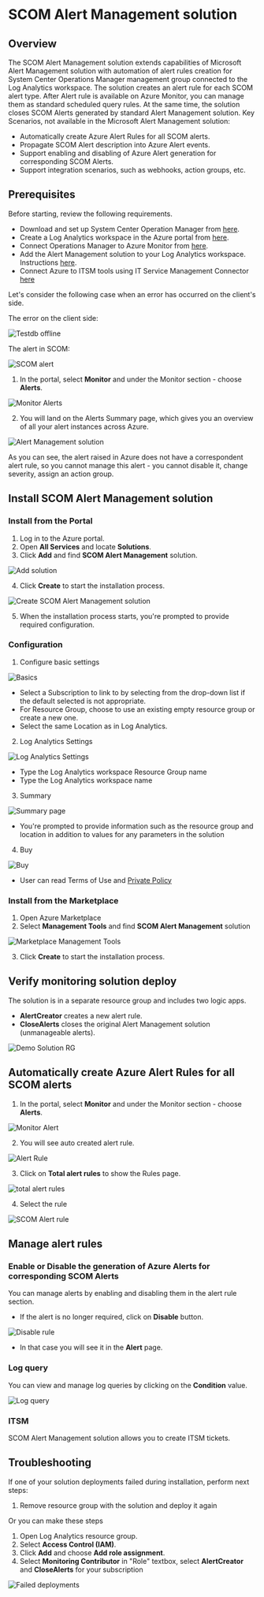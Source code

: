 # SCOM Alert Management solution

## Overview

The SCOM Alert Management solution extends capabilities of Microsoft Alert Management solution with automation of alert rules creation for System Center Operations Manager management group connected to the Log Analytics workspace. The solution creates an alert rule for each SCOM alert type. After Alert rule is available on Azure Monitor, you can manage them as standard scheduled query rules. At the same time, the solution closes SCOM Alerts generated by standard Alert Management solution. Key Scenarios, not available in the Microsoft Alert Management solution:

- Automatically create Azure Alert Rules for all SCOM alerts.
- Propagate SCOM Alert description into Azure Alert events.
- Support enabling and disabling of Azure Alert generation for corresponding SCOM Alerts.
- Support integration scenarios, such as webhooks, action groups, etc.

## Prerequisites

Before starting, review the following requirements.

- Download and set up System Center Operation Manager from [here](https://docs.microsoft.com/en-us/system-center/scom/manage-operations-guide-overview?view=sc-om-1807).
- Create a Log Analytics workspace in the Azure portal from [here](https://docs.microsoft.com/en-us/azure/azure-monitor/learn/quick-create-workspace).
- Connect Operations Manager to Azure Monitor from [here](https://docs.microsoft.com/en-us/azure/azure-monitor/platform/om-agents).
- Add the Alert Management solution to your Log Analytics workspace. Instructions [here](https://docs.microsoft.com/en-us/azure/azure-monitor/platform/alert-management-solution).
- Connect Azure to ITSM tools using IT Service Management Connector [here](https://docs.microsoft.com/en-us/azure/azure-monitor/platform/itsmc-overview)

Let's consider the following case when an error has occurred on the client's side.

The error on the client side:

![Testdb offline](./media/testdb_offline.jpg)

The alert in SCOM:

![SCOM alert](./media/SCOM2016RTMs_alert.jpg)

1. In the portal, select **Monitor** and under the Monitor section - choose **Alerts**.

![Monitor Alerts](./media/monitor_alerts.jpg)

2. You will land on the Alerts Summary page, which gives you an overview of all your alert instances across Azure.

![Alert Management solution](./media/)

As you can see, the alert raised in Azure does not have a correspondent alert rule, so you cannot manage this alert - you cannot disable it, change severity, assign an action group.

## Install SCOM Alert Management solution

### Install from the Portal

1. Log in to the Azure portal.
2. Open **All Services** and locate **Solutions**.
3. Click **Add** and find **SCOM Alert Management** solution.

![Add solution](./media/add_solution.jpg)

4. Click **Create** to start the installation process.

![Create SCOM Alert Management solution](./media/scom_am_create_page.jpg)

5. When the installation process starts, you're prompted to provide required configuration.

### Configuration

1. Configure basic settings

![Basics](./media/create_basics_example.jpg)

- Select a Subscription to link to by selecting from the drop-down list if the default selected is not appropriate.
- For Resource Group, choose to use an existing empty resource group or create a new one.
- Select the same Location as in Log Analytics.

2. Log Analytics Settings

![Log Analytics Settings](./media/log_analytics_settings_example.jpg)

- Type the Log Analytics workspace Resource Group name
- Type the Log Analytics workspace name

3. Summary

![Summary page](./media/summary.jpg)

- You're prompted to provide information such as the resource group and location in addition to values for any parameters in the solution

4. Buy

![Buy](./media/buy.jpg)

- User can read Terms of Use and [Private Policy](https://www.viacode.com/viacode-privacy-statement)

### Install from the Marketplace

1. Open Azure Marketplace
2. Select **Management Tools** and find **SCOM Alert Management** solution

![Marketplace Management Tools](./media/marketplace_management_tools.jpg)

3. Click **Create** to start the installation process.

## Verify monitoring solution deploy

The solution is in a separate resource group and includes two logic apps.

-  **AlertCreator** creates a new alert rule.
-  **CloseAlerts** closes the original Alert Management solution (unmanageable alerts).

![Demo Solution RG](./media/demo_solution_rg.jpg)

## Automatically create Azure Alert Rules for all SCOM alerts

1. In the portal, select **Monitor** and under the Monitor section - choose **Alerts**.

![Monitor Alert](./media/monitor_alerts.jpg)

2. You will see auto created alert rule.

![Alert Rule](./media/alert_rule.jpg)

3. Click on **Total alert rules** to show the Rules page.

![total alert rules](./media/rule.jpg)

4. Select the rule

![SCOM Alert rule](./media/Rule_drillon.JPG)

<!-- <Description?> -->

## Manage alert rules

### Enable or Disable the generation of Azure Alerts for corresponding SCOM Alerts

You can manage alerts by enabling and disabling them in the alert rule section.
<!-- In the Rule page , you can select multiple alert rules and enable/disable them. This might be useful when certain target resources need to be put under maintenance-->

 - If the alert is no longer required, click on **Disable** button.

![Disable rule](./media/disable_rule.jpg)

- In that case you will see it in the **Alert** page. <!-- Error. need to investigate the gap -->

<!-- -->

### Log query

You can view and manage log queries by clicking on the **Condition** value.

![Log query](./media/log_query.jpg)

### ITSM

SCOM Alert Management solution allows you to create ITSM tickets.  

## Troubleshooting

If one of your solution deployments failed during installation, perform next steps:

1. Remove resource group with the solution and deploy it again

Or you can make these steps

1. Open Log Analytics resource group.
2. Select **Access Control (IAM)**.
3. Click **Add** and choose **Add role assignment**.
4. Select **Monitoring Contributor** in "Role" textbox, select  **AlertCreator** and **CloseAlerts** for your subscription

![Failed deployments](./media/troubleshooting.jpg)